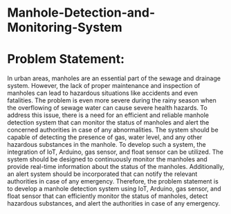 # Manhole-Detection-and-Monitoring-System
# Problem Statement:
In urban areas, manholes are an essential part of the sewage and drainage system.
However, the lack of proper maintenance and inspection of manholes can lead to hazardous
situations like accidents and even fatalities. The problem is even more severe during the
rainy season when the overflowing of sewage water can cause severe health hazards. To
address this issue, there is a need for an efficient and reliable manhole detection system that
can monitor the status of manholes and alert the concerned authorities in case of any
abnormalities. The system should be capable of detecting the presence of gas, water level,
and any other hazardous substances in the manhole. To develop such a system, the
integration of IoT, Arduino, gas sensor, and float sensor can be utilized. The system should
be designed to continuously monitor the manholes and provide real-time information about
the status of the manholes. Additionally, an alert system should be incorporated that can
notify the relevant authorities in case of any emergency. Therefore, the problem statement
is to develop a manhole detection system using IoT, Arduino, gas sensor, and float sensor
that can efficiently monitor the status of manholes, detect hazardous substances, and alert
the authorities in case of any emergency.
